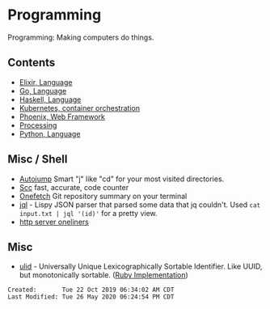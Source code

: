 # Programming

Programming: Making computers do things.

## Contents

- [Elixir, Language](./elixir/)
- [Go, Language](./go/)
- [Haskell, Language](./haskell/)
- [Kubernetes, container orchestration](./kubernetes/)
- [Phoenix, Web Framework](./phoenix/)
- [Processing](./processing/)
- [Python, Language](./python/)

## Misc / Shell

- [Autojump](https://github.com/wting/autojump) Smart "j" like "cd" for your
  most visited directories.
- [Scc](https://github.com/boyter/scc) fast, accurate, code counter
- [Onefetch](https://github.com/o2sh/onefetch) Git repository summary on your terminal
- [jql](https://github.com/cube2222/jql) - Lispy JSON parser that parsed some
  data that jq couldn't. Used `cat input.txt | jql '(id)'` for a pretty view.
- [http server oneliners](https://gist.github.com/willurd/5720255)

## Misc

- [ulid](https://github.com/ulid/javascript) - Universally Unique
  Lexicographically Sortable Identifier. Like UUID, but monotonically
  sortable. ([Ruby Implementation](https://github.com/abachman/ulid-ruby))

```
Created:       Tue 22 Oct 2019 06:34:02 AM CDT
Last Modified: Tue 26 May 2020 06:24:54 PM CDT
```
